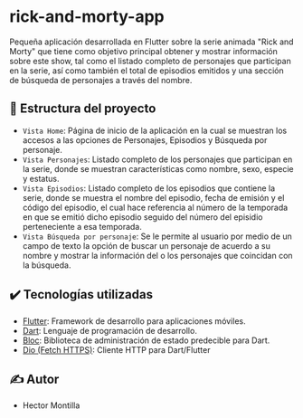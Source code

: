 # rick-and-morty-app

Pequeña aplicación desarrollada en Flutter sobre la serie animada "Rick and Morty" que tiene como objetivo principal obtener y mostrar información sobre este show, tal como el listado completo de personajes que participan en la serie, así como también el total de episodios emitidos y una sección de búsqueda de personajes a través del nombre.



## :hammer: Estructura del proyecto

- `Vista Home`: Página de inicio de la aplicación en la cual se muestran los accesos a las opciones de Personajes, Episodios y Búsqueda por personaje.
- `Vista Personajes`: Listado completo de los personajes que participan en la serie, donde se muestran características como nombre, sexo, especie y estatus.
- `Vista Episodios`: Listado completo de los episodios que contiene la serie, donde se muestra el nombre del episodio, fecha de emisión y el código del episodio, el cual hace referencia al número de la temporada en que se emitió dicho episodio seguido del número del episidio perteneciente a esa temporada.
- `Vista Búsqueda por personaje`: Se le permite al usuario por medio de un campo de texto la opción de buscar un personaje de acuerdo a su nombre y mostrar la información del o los personajes que coincidan con la búsqueda. 

## ✔️ Tecnologías utilizadas

- [Flutter](https://flutter.dev/): Framework de desarrollo para aplicaciones móviles.
- [Dart](https://dart.dev): Lenguaje de programación de desarrollo.
- [Bloc](https://bloclibrary.dev/#/): Biblioteca de administración de estado predecible para Dart.
- [Dio (Fetch HTTPS)](https://pub.dev/packages/dio): Cliente HTTP para Dart/Flutter

## ✍️ Autor

- Hector Montilla
